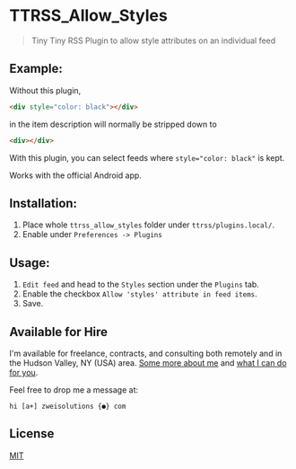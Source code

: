 # TTRSS_Allow_Styles

> Tiny Tiny RSS Plugin to allow style attributes on an individual feed

## Example:

Without this plugin,
```html
<div style="color: black"></div>
```
in the item description will normally be stripped down to
```html
<div></div>
```
With this plugin, you can select feeds where `style="color: black"` is kept.

Works with the official Android app.

## Installation:

1. Place whole `ttrss_allow_styles` folder under `ttrss/plugins.local/`.
2. Enable under `Preferences -> Plugins`

## Usage:

1. `Edit feed` and head to the `Styles` section under the `Plugins` tab.
2. Enable the checkbox `Allow 'styles' attribute in feed items`.
3. Save.

## Available for Hire

I'm available for freelance, contracts, and consulting both remotely and in the Hudson Valley, NY (USA) area. [Some more about me](https://www.zweisolutions.com/about.html) and [what I can do for you](https://www.zweisolutions.com/services.html).

Feel free to drop me a message at:

```
hi [a+] zweisolutions {●} com
```

## License

[MIT](./LICENSE)